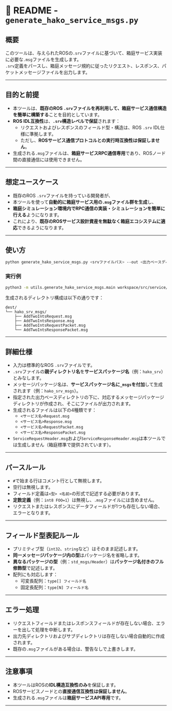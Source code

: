 # 📄 README - `generate_hako_service_msgs.py`

## 概要
このツールは、与えられたROSの`.srv`ファイルに基づいて、箱庭サービス実装に必要な`.msg`ファイルを生成します。  
`.srv`定義をパースし、箱庭メッセージ規約に従ったリクエスト、レスポンス、パケットメッセージファイルを出力します。

---

## 目的と前提

- 本ツールは、**既存のROS `.srv`ファイルを再利用して、箱庭サービス通信構造を簡単に構築する**ことを目的としています。
- **ROS IDL互換性**は、**`.srv`構造レベルで保証**されます：
  - リクエストおよびレスポンスのフィールド型・構造は、ROS `.srv` IDL仕様に準拠します。
  - ただし、**ROSサービス通信プロトコルとの実行時互換性は保証しません**。
- 生成される`.msg`ファイルは、**箱庭サービスRPC通信専用**であり、ROSノード間の直接通信には使用できません。

---

## 想定ユースケース

- 既存のROS `.srv`ファイルを持っている開発者が、
- 本ツールを使って**自動的に箱庭サービス用の`.msg`ファイル群を生成**し、
- **箱庭シミュレーション環境内でRPC通信の実装・シミュレーションを簡単に行える**ようになります。
- これにより、**既存のROSサービス設計資産を無駄なく箱庭エコシステムに適応**できるようになります。

---

## 使い方

```bash
python generate_hako_service_msgs.py <srvファイルパス> --out <出力ベースディレクトリ>
```

### 実行例

```bash
python3 -m utils.generate_hako_service_msgs.main workspace/src/service/hako_srv/SystemControl.srv --out workspace/src
```

生成されるディレクトリ構成は以下の通りです：

```
dest/
└── hako_srv_msgs/
    ├── AddTwoIntsRequest.msg
    ├── AddTwoIntsResponse.msg
    ├── AddTwoIntsRequestPacket.msg
    └── AddTwoIntsResponsePacket.msg
```

---

## 詳細仕様

- 入力は標準的なROS `.srv`ファイルです。
- `.srv`ファイルの**親ディレクトリ名**を**サービスパッケージ名**（例：`hako_srv`）とみなします。
- メッセージパッケージ名は、**サービスパッケージ名に`_msgs`を付加**して生成されます（例：`hako_srv_msgs`）。
- 指定された出力ベースディレクトリの下に、対応するメッセージパッケージディレクトリが作成され、そこにファイルが出力されます。
- 生成されるファイルは以下の4種類です：
  - `<サービス名>Request.msg`
  - `<サービス名>Response.msg`
  - `<サービス名>RequestPacket.msg`
  - `<サービス名>ResponsePacket.msg`
- `ServiceRequestHeader.msg`および`ServiceResponseHeader.msg`は本ツールでは生成しません（箱庭標準で提供されています）。

---

## パースルール

- `#`で始まる行はコメント行として無視します。
- 空行は無視します。
- フィールド定義は`<型> <名前>`の形式で記述する必要があります。
- **定数定義**（例：`int8 FOO=1`）は無視し、`.msg`ファイルには含めません。
- リクエストまたはレスポンスにデータフィールドが1つも存在しない場合、エラーとなります。

---

## フィールド型表記ルール

- プリミティブ型（`int32`、`string`など）はそのまま記述します。
- **同一メッセージパッケージ内の型**はパッケージ名を省略します。
- **異なるパッケージの型**（例：`std_msgs/Header`）は**パッケージ名付きのフル修飾型**で記述します。
- 配列にも対応します：
  - 可変長配列：`type[] フィールド名`
  - 固定長配列：`type[N] フィールド名`

---

## エラー処理

- リクエストフィールドまたはレスポンスフィールドが存在しない場合、エラーを出して処理を中断します。
- 出力先ディレクトリおよびサブディレクトリは存在しない場合自動的に作成されます。
- 既存の`.msg`ファイルがある場合は、警告なしで上書きします。

---

## 注意事項

- 本ツールはROSの**IDL構造互換性のみ**を保証します。
- ROSサービスノードとの**直接通信互換性は保証しません**。
- 生成される`.msg`ファイルは**箱庭サービスAPI専用**です。

---
